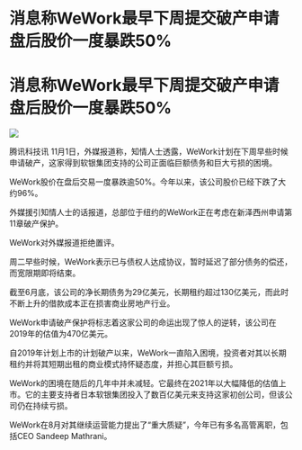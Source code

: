 # 消息称WeWork最早下周提交破产申请 盘后股价一度暴跌50%

# 消息称WeWork最早下周提交破产申请 盘后股价一度暴跌50%

![](https://inews.gtimg.com/news_bt/O5s_0K740C9In0FRILhCNwDGYTwnmzMATeU86dRVrGw4cAA/1000)

腾讯科技讯 11月1日，外媒报道称，知情人士透露，WeWork计划在下周早些时候申请破产，这家得到软银集团支持的公司正面临巨额债务和巨大亏损的困境。

WeWork股价在盘后交易一度暴跌逾50%。今年以来，该公司股价已经下跌了大约96%。

外媒援引知情人士的话报道，总部位于纽约的WeWork正在考虑在新泽西州申请第11章破产保护。

WeWork对外媒报道拒绝置评。

周二早些时候，WeWork表示已与债权人达成协议，暂时延迟了部分债务的偿还，而宽限期即将结束。

截至6月底，该公司的净长期债务为29亿美元，长期租约超过130亿美元，而此时不断上升的借款成本正在损害商业房地产行业。

WeWork申请破产保护将标志着这家公司的命运出现了惊人的逆转，该公司在2019年的估值为470亿美元。

自2019年计划上市的计划破产以来，WeWork一直陷入困境，投资者对其以长期租约并将其短期出租的商业模式持怀疑态度，并担心其巨额亏损。

WeWork的困境在随后的几年中并未减轻。它最终在2021年以大幅降低的估值上市。它的主要支持者日本软银集团投入了数百亿美元来支持这家初创公司，但该公司仍在持续亏损。

WeWork在8月对其继续运营能力提出了“重大质疑”，今年已有多名高管离职，包括CEO Sandeep Mathrani。

